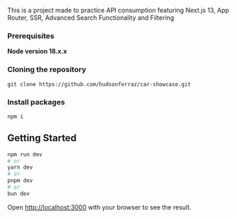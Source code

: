 This is a project made to practice API consumption featuring Next.js 13, App Router, SSR, Advanced Search Functionality and Filtering

### Prerequisites

**Node version 18.x.x**

### Cloning the repository

```shell
git clone https://github.com/hudsonferraz/car-showcase.git
```

### Install packages

```shell
npm i
```

## Getting Started

```bash
npm run dev
# or
yarn dev
# or
pnpm dev
# or
bun dev
```

Open [http://localhost:3000](http://localhost:3000) with your browser to see the result.
